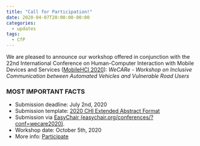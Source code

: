 ```yaml
---
title: "Call for Participation!"
date: 2020-04-07T20:00:00-00:00
categories:
  - updates
tags:
  - CfP
---
```

We are pleased to announce our workshop offered in conjunction with the 22nd International Conference on Human-Computer Interaction with Mobile Devices and Services ([MobileHCI 2020](https://mobilehci.acm.org/2020/)): 
*WeCARe - Workshop on Inclusive Communication between Automated Vehicles and Vulnerable Road Users*

### MOST IMPORTANT FACTS
* Submission deadline: July 2nd, 2020
* Submission template: [2020 CHI Extended Abstract Format](https://chi2020.acm.org/authors/chi-proceedings-format/#EAF)
* Submission via [EasyChair (easychair.org/conferences/?conf=wecare2020)](https://easychair.org/conferences/?conf=wecare2020). 
* Workshop date: October 5th, 2020
* More info: [Participate](/Participate)
